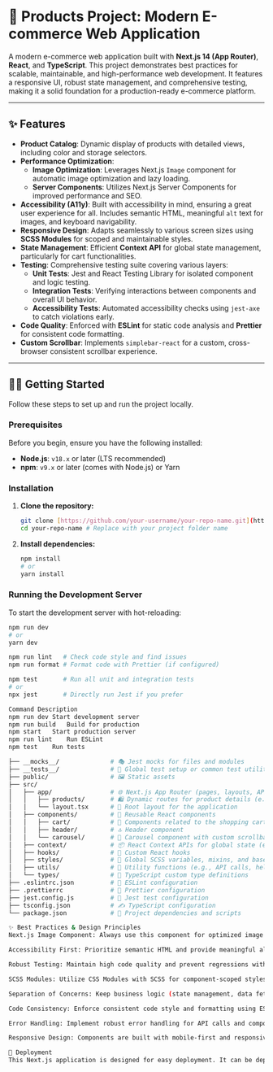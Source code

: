 # 🚀 Products Project: Modern E-commerce Web Application

A modern e-commerce web application built with **Next.js 14 (App Router)**, **React**, and **TypeScript**. This project demonstrates best practices for scalable, maintainable, and high-performance web development. It features a responsive UI, robust state management, and comprehensive testing, making it a solid foundation for a production-ready e-commerce platform.

---

## ✨ Features

- **Product Catalog**: Dynamic display of products with detailed views, including color and storage selectors.
- **Performance Optimization**:
  - **Image Optimization**: Leverages Next.js `Image` component for automatic image optimization and lazy loading.
  - **Server Components**: Utilizes Next.js Server Components for improved performance and SEO.
- **Accessibility (A11y)**: Built with accessibility in mind, ensuring a great user experience for all. Includes semantic HTML, meaningful `alt` text for images, and keyboard navigability.
- **Responsive Design**: Adapts seamlessly to various screen sizes using **SCSS Modules** for scoped and maintainable styles.
- **State Management**: Efficient **Context API** for global state management, particularly for cart functionalities.
- **Testing**: Comprehensive testing suite covering various layers:
  - **Unit Tests**: Jest and React Testing Library for isolated component and logic testing.
  - **Integration Tests**: Verifying interactions between components and overall UI behavior.
  - **Accessibility Tests**: Automated accessibility checks using `jest-axe` to catch violations early.
- **Code Quality**: Enforced with **ESLint** for static code analysis and **Prettier** for consistent code formatting.
- **Custom Scrollbar**: Implements `simplebar-react` for a custom, cross-browser consistent scrollbar experience.

---

## 👨‍💻 Getting Started

Follow these steps to set up and run the project locally.

### Prerequisites

Before you begin, ensure you have the following installed:

- **Node.js**: `v18.x` or later (LTS recommended)
- **npm**: `v9.x` or later (comes with Node.js) or Yarn

### Installation

1.  **Clone the repository:**
    ```bash
    git clone [https://github.com/your-username/your-repo-name.git](https://github.com/your-username/your-repo-name.git)
    cd your-repo-name # Replace with your project folder name
    ```
2.  **Install dependencies:**
    ```bash
    npm install
    # or
    yarn install
    ```

### Running the Development Server

To start the development server with hot-reloading:

```bash
npm run dev
# or
yarn dev

npm run lint   # Check code style and find issues
npm run format # Format code with Prettier (if configured)

npm test       # Run all unit and integration tests
# or
npx jest       # Directly run Jest if you prefer

Command	Description
npm run dev	Start development server
npm run build	Build for production
npm start	Start production server
npm run lint	Run ESLint
npm test	Run tests

├── __mocks__/              # 🎭 Jest mocks for files and modules
├── __tests__/              # 🧪 Global test setup or common test utilities
├── public/                 # 🖼️ Static assets
├── src/
│   ├── app/                # 🌐 Next.js App Router (pages, layouts, API routes)
│   │   ├── products/       # 🛍️ Dynamic routes for product details (e.g., /products/[id])
│   │   └── layout.tsx      # 📐 Root layout for the application
│   ├── components/         # 🧩 Reusable React components
│   │   ├── cart/           # 🛒 Components related to the shopping cart
│   │   ├── header/         # 🔝 Header component
│   │   └── carousel/       # 🎠 Carousel component with custom scrollbar
│   ├── context/            # 📦 React Context APIs for global state (e.g., CartContext)
│   ├── hooks/              # 🎣 Custom React hooks
│   ├── styles/             # 🎨 Global SCSS variables, mixins, and base styles
│   ├── utils/              # 🔧 Utility functions (e.g., API calls, helpers)
│   └── types/              # 📝 TypeScript custom type definitions
├── .eslintrc.json          # 📏 ESLint configuration
├── .prettierrc             # 🌟 Prettier configuration
├── jest.config.js          # 🚀 Jest test configuration
├── tsconfig.json           # ✍️ TypeScript configuration
└── package.json            # 📄 Project dependencies and scripts

✨ Best Practices & Design Principles
Next.js Image Component: Always use this component for optimized image delivery. 🖼️

Accessibility First: Prioritize semantic HTML and provide meaningful alt text for all images to ensure an inclusive user experience. ♿

Robust Testing: Maintain high code quality and prevent regressions with comprehensive unit, integration, and accessibility tests. ✅

SCSS Modules: Utilize CSS Modules with SCSS for component-scoped styles, preventing global style conflicts. 💅

Separation of Concerns: Keep business logic (state management, data fetching) in custom hooks or context providers, separate from presentational UI components. 🏗️

Code Consistency: Enforce consistent code style and formatting using ESLint and Prettier. ✨

Error Handling: Implement robust error handling for API calls and component rendering (e.g., notFound() for missing products). 🛑

Responsive Design: Components are built with mobile-first and responsiveness in mind. 📱💻

🚀 Deployment
This Next.js application is designed for easy deployment. It can be deployed on platforms like Vercel (the creators of Next.js) or any other platform that supports Node.js applications and static site generation (if applicable). ☁️
```
